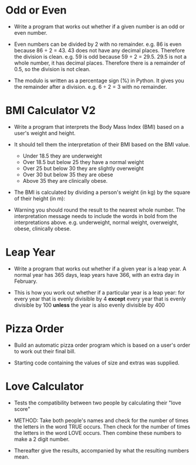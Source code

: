 # Odd or Even

* Write a program that works out whether if a given number is an odd or even number.

* Even numbers can be divided by 2 with no remainder. e.g. 86 is even because 86 ÷ 2 = 43. 43 does not have any decimal places. Therefore the division is clean. e.g. 59 is odd because 59 ÷ 2 = 29.5. 29.5 is not a whole number, it has decimal places. Therefore there is a remainder of 0.5, so the division is not clean.

* The modulo is written as a percentage sign (%) in Python. It gives you the remainder after a division. e.g. 6 ÷ 2 = 3 with no remainder.

# BMI Calculator V2

* Write a program that interprets the Body Mass Index (BMI) based on a user's weight and height.

* It should tell them the interpretation of their BMI based on the BMI value.

  - Under 18.5 they are underweight
  - Over 18.5 but below 25 they have a normal weight
  - Over 25 but below 30 they are slightly overweight
  - Over 30 but below 35 they are obese
  - Above 35 they are clinically obese.

* The BMI is calculated by dividing a person's weight (in kg) by the square of their height (in m):

* Warning you should round the result to the nearest whole number. The interpretation message needs to include the words in bold from the interpretations above. e.g. underweight, normal weight, overweight, obese, clinically obese.

# Leap Year

* Write a program that works out whether if a given year is a leap year. A normal year has 365 days, leap years have 366, with an extra day in February.

* This is how you work out whether if a particular year is a leap year: for every year that is evenly divisible by 4 **except** every year that is evenly divisible by 100 **unless** the year is also evenly divisible by 400

# Pizza Order

* Build an automatic pizza order program which is based on a user's order to work out their final bill.

* Starting code containing the values of size and extras was supplied.

# Love Calculator

* Tests the compatibility between two people by calculating their "love score"

* METHOD: Take both people's names and check for the number of times the letters in the word TRUE occurs. Then check for the number of times the letters in the word LOVE occurs. Then combine these numbers to make a 2 digit number.

* Thereafter give the results, accompanied by what the resulting numbers mean.